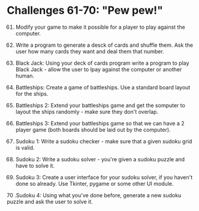 # Challenges 61-70: "Pew pew!"


61.	Modify your game to make it possible for a player to play against the computer.


62.	Write a program to generate a desck of cards and shuffle them. Ask the user how many cards they want and deal them that number.


63.	Black Jack: Using your deck of cards program write a program to play Black Jack - allow the user to lpay against the computer or another human.
 
 
64.	Battleships: Create a game of battleships. Use a standard board layout for the ships.


65.	Battleships 2: Extend your battleships game and get the somputer to layout the ships randomly - make sure they don't overlap.


66.	Battleships 3: Extend your battleships game so that we can have a 2 player game (both boards should be laid out by the computer).


67.	Sudoku 1: Write a sudoku checker - make sure that a given sudoku grid is valid.


68.	Sudoku 2: Write a sudoku solver - you're given a sudoku puzzle and have to solve it.


69.	Sudoku 3: Create a user interface for your sudoku solver, if you haven't done so already. Use Tkinter, pygame or some other UI module.


70	.Sudoku 4: Using what you've done before, generate a new sudoku puzzle and ask the user to solve it.
